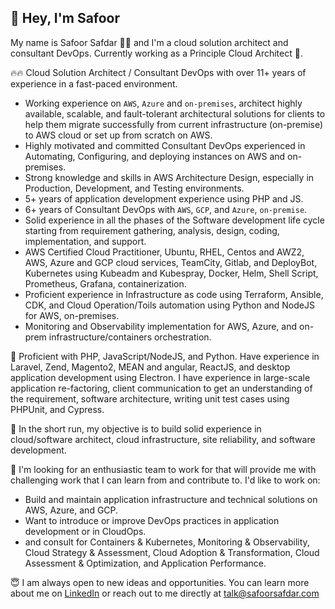 ## 👋 Hey, I&apos;m Safoor 

My name is Safoor Safdar 👨‍💻 and I&apos;m a cloud solution architect and consultant DevOps. Currently working as a Principle Cloud Architect 🔭.


🔥🔥 Cloud Solution Architect / Consultant DevOps with over 11+ years of experience in a fast-paced environment.

- Working experience on `AWS`, `Azure` and `on-premises`, architect highly available, scalable, and fault-tolerant architectural solutions for clients to help them migrate successfully from current infrastructure (on-premise) to AWS cloud or set up from scratch on AWS.
- Highly motivated and committed Consultant DevOps experienced in Automating, Configuring, and deploying instances on AWS and on-premises.
- Strong knowledge and skills in AWS Architecture Design, especially in Production, Development, and Testing environments.
- 5+ years of application development experience using PHP and JS.
- 6+ years of Consultant DevOps with `AWS`, `GCP`, and `Azure`, `on-premise`.
- Solid experience in all the phases of the Software development life cycle starting from requirement gathering, analysis, design, coding, implementation, and support.
- AWS Certified Cloud Practitioner, Ubuntu, RHEL, Centos and AWZ2, AWS, Azure and GCP cloud services, TeamCity, Gitlab, and DeployBot, Kubernetes using Kubeadm and Kubespray, Docker, Helm, Shell Script, Prometheus, Grafana, containerization.
- Proficient experience in Infrastructure as code using Terraform, Ansible, CDK, and Cloud Operation/Toils automation using Python and NodeJS for AWS, on-premises. 
- Monitoring and Observability implementation for AWS, Azure, and on-prem infrastructure/containers orchestration.

📝 Proficient with PHP, JavaScript/NodeJS, and Python. Have experience in Laravel, Zend, Magento2, MEAN and angular, ReactJS, and desktop application development using Electron. I have experience in large-scale application re-factoring, client communication to get an understanding of the requirement, software architecture, writing unit test cases using PHPUnit, and Cypress.

🚀 In the short run, my objective is to build solid experience in cloud/software architect, cloud infrastructure, site reliability, and software development.

🧐 I'm looking for an enthusiastic team to work for that will provide me with challenging work that I can learn from and contribute to. I'd like to work on:
- Build and maintain application infrastructure and technical solutions on AWS, Azure, and GCP.
- Want to introduce or improve DevOps practices in application development or in CloudOps.
- and consult for Containers & Kubernetes, Monitoring & Observability, Cloud Strategy & Assessment, Cloud Adoption & Transformation, Cloud Assessment & Optimization, and Application Performance.

😇 I am always open to new ideas and opportunities. You can learn more about me on [LinkedIn](https://linkedin.com/in/safoorsafdar) or reach out to me directly at talk@safoorsafdar.com



<!--
**safoorsafdar/safoorsafdar** is a ✨ _special_ ✨ repository because its `README.md` (this file) appears on your GitHub profile.

Here are some ideas to get you started:

- 🔭 I’m currently working on ...
- 🌱 I’m currently learning ...
- 👯 I’m looking to collaborate on ...
- 🤔 I’m looking for help with ...
- 💬 Ask me about ...
- 📫 How to reach me: ...
- 😄 Pronouns: ...
- ⚡ Fun fact: ...
-->
